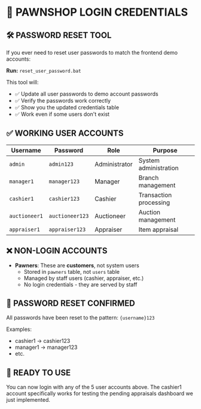 # 🔐 PAWNSHOP LOGIN CREDENTIALS

## 🛠️ **PASSWORD RESET TOOL**

If you ever need to reset user passwords to match the frontend demo accounts:

**Run:** `reset_user_password.bat`

This tool will:
- ✅ Update all user passwords to demo account passwords
- ✅ Verify the passwords work correctly 
- ✅ Show you the updated credentials table
- ✅ Work even if some users don't exist

## ✅ **WORKING USER ACCOUNTS**

| Username      | Password        | Role          | Purpose                    |
|--------------|-----------------|---------------|----------------------------|
| `admin`      | `admin123`      | Administrator | System administration      |
| `manager1`   | `manager123`    | Manager       | Branch management          |
| `cashier1`   | `cashier123`    | Cashier       | Transaction processing     |
| `auctioneer1`| `auctioneer123` | Auctioneer    | Auction management         |
| `appraiser1` | `appraiser123`  | Appraiser     | Item appraisal             |

## ❌ **NON-LOGIN ACCOUNTS**

- **Pawners**: These are **customers**, not system users
  - Stored in `pawners` table, not `users` table  
  - Managed by staff users (cashier, appraiser, etc.)
  - No login credentials - they are served by staff

## 🔧 **PASSWORD RESET CONFIRMED**

All passwords have been reset to the pattern: `{username}123`

Examples:
- cashier1 → cashier123
- manager1 → manager123
- etc.

## 🎯 **READY TO USE**

You can now login with any of the 5 user accounts above. The cashier1 account specifically works for testing the pending appraisals dashboard we just implemented.